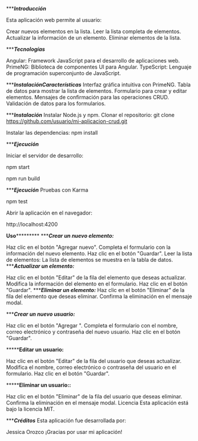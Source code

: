 **************Introducción***********


Esta aplicación web permite al usuario:

Crear nuevos elementos en la lista.
Leer la lista completa de elementos.
Actualizar la información de un elemento.
Eliminar elementos de la lista.


**************Tecnologías***********

Angular: Framework JavaScript para el desarrollo de aplicaciones web.
PrimeNG: Biblioteca de componentes UI para Angular.
TypeScript: Lenguaje de programación superconjunto de JavaScript.

**************InstalaciónCaracterísticas***********
Interfaz gráfica intuitiva con PrimeNG.
Tabla de datos para mostrar la lista de elementos.
Formulario para crear y editar elementos.
Mensajes de confirmación para las operaciones CRUD.
Validación de datos para los formularios.


**************Instalación***********
Instalar Node.js y npm.
Clonar el repositorio:
git clone https://github.com/usuario/mi-aplicacion-crud.git

Instalar las dependencias:
npm install

**************Ejecución***********

Iniciar el servidor de desarrollo:

npm start

npm run build

**************Ejecución***********
Pruebas con Karma

npm test



Abrir la aplicación en el navegador:

http://localhost:4200


************************************Uso*********************************************
**************Crear un nuevo elemento:***********

Haz clic en el botón "Agregar nuevo".
Completa el formulario con la información del nuevo elemento.
Haz clic en el botón "Guardar".
Leer la lista de elementos:
La lista de elementos se muestra en la tabla de datos.
**************Actualizar un elemento:***********

Haz clic en el botón "Editar" de la fila del elemento que deseas actualizar.
Modifica la información del elemento en el formulario.
Haz clic en el botón "Guardar".
**************Eliminar un elemento:***********
Haz clic en el botón "Eliminar" de la fila del elemento que deseas eliminar.
Confirma la eliminación en el mensaje modal.

**************Crear un nuevo usuario:***********

Haz clic en el botón "Agregar ".
Completa el formulario con el nombre, correo electrónico y contraseña del nuevo usuario.
Haz clic en el botón "Guardar".

***************Editar un usuario:**********

Haz clic en el botón "Editar" de la fila del usuario que deseas actualizar.
Modifica el nombre, correo electrónico o contraseña del usuario en el formulario.
Haz clic en el botón "Guardar".

***************Eliminar un usuario::**********

Haz clic en el botón "Eliminar" de la fila del usuario que deseas eliminar.
Confirma la eliminación en el mensaje modal.
Licencia
Esta aplicación está bajo la licencia MIT.

**************Créditos***********
Esta aplicación fue desarrollada por:

Jessica Orozco
¡Gracias por usar mi aplicación!